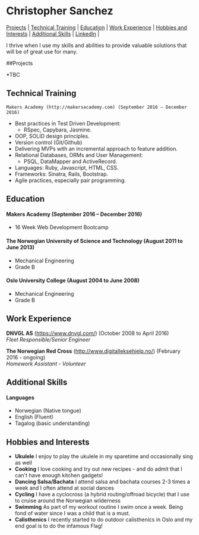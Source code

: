 # Christopher Sanchez
[Projects](#projects) | [Technical Training](#technical-training) | [Education](#education) | [Work Experience](#work-experience) | [Hobbies and Interests](#hobbies-and-interests) | [Additional Skills](#additional-skills) | [LinkedIn](https://no.linkedin.com/in/chrsan) | 

I thrive when I use my skills and abilities to provide valuable solutions that will be of great use for many. 


##Projects

*TBC

## Technical Training

	Makers Academy (http://makersacademy.com) (September 2016 – December 2016)
- Best practices in Test Driven Development:
  - RSpec, Capybara, Jasmine.
- OOP, SOLID design principles.
- Version control (Git/Github)
- Delivering MVPs with an incremental approach to feature addition.
- Relational Databases, ORMs and User Management:
  - PSQL, DataMapper and ActiveRecord.
- Languages: Ruby, Javascript, HTML, CSS.
- Frameworks: Sinatra, Rails, Bootstrap.
- Agile practices, especially pair programming.

## Education

#### Makers Academy (September 2016 – December 2016)

- 16 Week Web Development Bootcamp

#### The Norwegian University of Science and Technology (August 2011 to June 2013)

- Mechanical Engineering 
- Grade B

#### Oslo University College (August 2004 to June 2008)

- Mechanical Engineering 
- Grade B


## Work Experience

**DNVGL AS** (https://www.dnvgl.com/) (October 2008 to April 2016)    
*Fleet Responsible/Senior Engineer*  

**The Norwegian Red Cross** (http://www.digitalleksehjelp.no/) (February 2016 - ongoing)    
*Homework Assistant - Volunteer*  

## Additional Skills

#### Languages

* Norwegian (Native tongue)
* English (Fluent)
* Tagalog (basic understanding)

## Hobbies and Interests
- **Ukulele** I enjoy to play the ukulele in my sparetime and occasionally sing as well
- **Cooking** I love cooking and try out new recipes - and do admit that I can't have enough kitchen gadgets!
- **Dancing Salsa/Bachata** I attend salsa and bachata courses 2-3 times a week and I often attend at social dances
- **Cycling** I have a cyclocross (a hybrid routing/offroad bicycle) that I use to cruise around the Norwegian wilderness
- **Swimming** As part of my workout routine I swim once a week. Being fond of water since I was a child that is a must.
- **Calisthenics** I recently started to do outdoor calisthenics in Oslo and my end goal is to do the infamous Flag!